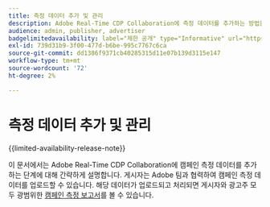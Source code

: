```yaml
---
title: 측정 데이터 추가 및 관리
description: Adobe Real-Time CDP Collaboration에 측정 데이터를 추가하는 방법을 알아봅니다.
audience: admin, publisher, advertiser
badgelimitedavailability: label="제한 공개" type="Informative" url="https://helpx.adobe.com/legal/product-descriptions/real-time-customer-data-platform-collaboration.html newtab=true"
exl-id: 739d31b9-3f00-477d-b6be-995c7767c6ca
source-git-commit: dd1386f9371cb40285315d11e07b139d3115e147
workflow-type: tm+mt
source-wordcount: '72'
ht-degree: 2%

---
```


# 측정 데이터 추가 및 관리

{{limited-availability-release-note}}

이 문서에서는 Adobe Real-Time CDP Collaboration에 캠페인 측정 데이터를 추가하는 단계에 대해 간략하게 설명합니다. 게시자는 Adobe 팀과 협력하여 캠페인 측정 데이터를 업로드할 수 있습니다. 해당 데이터가 업로드되고 처리되면 게시자와 광고주 모두 광범위한 [캠페인 측정 보고서](/help/guide/collaborate/measure.md)를 볼 수 있습니다.
